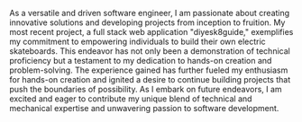 As a versatile and driven software engineer, I am passionate about creating innovative solutions and developing projects from inception to fruition. My most recent project, a full stack web application "diyesk8guide," exemplifies my commitment to empowering individuals to build their own electric skateboards. This endeavor has not only been a demonstration of technical proficiency but a testament to my dedication to hands-on creation and problem-solving. The experience gained has further fueled my enthusiasm for hands-on creation and ignited a desire to continue building projects that push the boundaries of possibility. As I embark on future endeavors, I am excited and eager to contribute my unique blend of technical and mechanical expertise and unwavering passion to software development.
<!--
**codeviith/codeviith** is a ✨ _special_ ✨ repository because its `README.md` (this file) appears on your GitHub profile.

Here are some ideas to get you started:

- 🔭 I’m currently working on ...
- 🌱 I’m currently learning ...
- 👯 I’m looking to collaborate on ...
- 🤔 I’m looking for help with ...
- 💬 Ask me about ...
- 📫 How to reach me: ...
- 😄 Pronouns: ...
- ⚡ Fun fact: ...
-->
